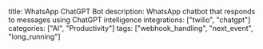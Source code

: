 title: WhatsApp ChatGPT Bot
description: WhatsApp chatbot that responds to messages using ChatGPT intelligence
integrations: ["twilio", "chatgpt"]
categories: ["AI", "Productivity"]
tags: ["webhook_handling", "next_event", "long_running"]

